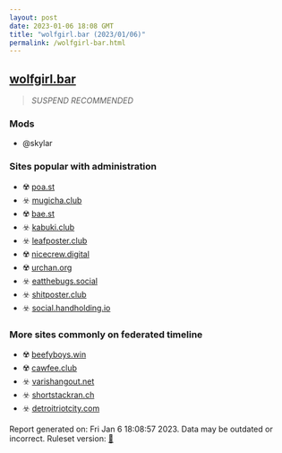 ```yaml
---
layout: post
date: 2023-01-06 18:08 GMT
title: "wolfgirl.bar (2023/01/06)"
permalink: /wolfgirl-bar.html
---
```



## [wolfgirl.bar](https://wolfgirl.bar)

> *SUSPEND RECOMMENDED*

### Mods
 * @skylar

### Sites popular with administration

* ☢️ [poa.st](/poa-st.html)
* ☣️ [mugicha.club](/mugicha-club.html)
* ☢️ [bae.st](/bae-st.html)
* ☣️ [kabuki.club](/kabuki-club.html)
* ☣️ [leafposter.club](/leafposter-club.html)
* ☢️ [nicecrew.digital](/nicecrew-digital.html)
* ☢️ [urchan.org](/urchan-org.html)
* ☣️ [eatthebugs.social](/eatthebugs-social.html)
* ☣️ [shitposter.club](/shitposter-club.html)
* ☣️ [social.handholding.io](/social-handholding-io.html)

### More sites commonly on federated timeline

* ☢️ [beefyboys.win](/beefyboys-win.html)
* ☢️ [cawfee.club](/cawfee-club.html)
* ☣️ [varishangout.net](/varishangout-net.html)
* ☣️ [shortstackran.ch](/shortstackran-ch.html)
* ☣️ [detroitriotcity.com](/detroitriotcity-com.html)

Report generated on: Fri Jan  6 18:08:57 2023. Data may be outdated or incorrect.
Ruleset version: [🏀](/version-basketball)
